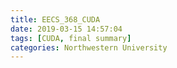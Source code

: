 ```yaml
---
title: EECS_368_CUDA
date: 2019-03-15 14:57:04
tags: [CUDA, final summary]
categories: Northwestern University
---
```

